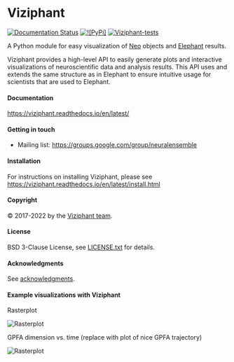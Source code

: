 # Viziphant

[![Documentation Status](https://readthedocs.org/projects/viziphant/badge/?version=latest)](https://viziphant.readthedocs.io/en/latest/?badge=latest)
[![![PyPi]](https://img.shields.io/pypi/v/viziphant)](https://pypi.org/project/viziphant/)
[![Viziphant-tests](https://github.com/INM-6/viziphant/actions/workflows/CI_actions.yml/badge.svg)](https://github.com/INM-6/viziphant/actions/workflows/CI_actions.yml)

A Python module for easy visualization of [Neo](https://github.com/NeuralEnsemble/python-neo) objects and
[Elephant](https://github.com/NeuralEnsemble/elephant) results.

Viziphant provides a high-level API to easily generate plots and interactive visualizations of neuroscientific data and
analysis results. This API uses and extends the same structure as in Elephant to ensure intuitive usage for scientists
that are used to Elephant. 


#### Documentation
https://viziphant.readthedocs.io/en/latest/

#### Getting in touch
* Mailing list: https://groups.google.com/group/neuralensemble


#### Installation
For instructions on installing Viziphant, please see https://viziphant.readthedocs.io/en/latest/install.html

#### Copyright
:copyright: 2017-2022 by the [Viziphant team](doc/authors.rst).

#### License
BSD 3-Clause License, see [LICENSE.txt](LICENSE.txt) for details.

#### Acknowledgments
See [acknowledgments](doc/acknowledgments.rst).

#### Example visualizations with Viziphant
Rasterplot

![Rasterplot](https://viziphant.readthedocs.io/en/latest/_downloads/2aeb1537d67a3e64142738f990a99b04/viziphant-rasterplot-rasterplot-1.hires.png)

GPFA dimension vs. time (replace with plot of nice GPFA trajectory)

![Rasterplot](https://viziphant.readthedocs.io/en/latest/toctree/gpfa/viziphant-gpfa-plot_dimensions_vs_time-1.hires.png)
